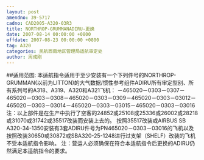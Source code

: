 ```yaml
---
layout: post
amendno: 39-5717
cadno: CAD2005-A320-03R3
title: NORTHROP-GRUMMANADIRU-更换
date: 2007-08-14 00:00:00 +0800
effdate: 2007-08-23 00:00:00 +0800
tag: A320
categories: 民航西南地区管理局适航审定处
author: 周成刚
---
```


##适用范围:
本适航指令适用于至少安装有一个下列件号的NORTHROP-GRUMMAN(以前为LITTON)的大气数据/惯性参考组件ADIRU所有审定型别、所有系列号的A318、A319、A320和A321飞机：
－465020－0303－0307－465020－0303－0308－465020－0303－0309－465020－0303－03012－465020－0303－03014－465020－0303－03015－465020－0303－03016
注：以上部件是在生产中执行了空客的24852或25108或25336或26002或28218或31070或31742或35517改装而安装上去的。
按照35517改装或AIRBUS SB A320-34-1350安装有3套ADIRU件号为PN465020－0303－03016的飞机以及按照改装30650或30872或SBA320-25-1248进行过支架（SHELF）改装的飞机不受本适航指令影响。
注：营运人必须确保在符合本适航指令后更换的ADIRU仍然满足本适航指令的要求。

